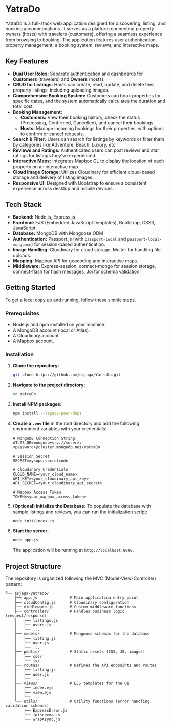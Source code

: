 # YatraDo

YatraDo is a full-stack web application designed for discovering, listing, and booking accommodations. It serves as a platform connecting property owners (hosts) with travelers (customers), offering a seamless experience from browsing to booking. The application features user authentication, property management, a booking system, reviews, and interactive maps.

## Key Features

*   **Dual User Roles:** Separate authentication and dashboards for **Customers** (travelers) and **Owners** (hosts).
*   **CRUD for Listings:** Hosts can create, read, update, and delete their property listings, including uploading images.
*   **Comprehensive Booking System:** Customers can book properties for specific dates, and the system automatically calculates the duration and total cost.
*   **Booking Management:**
    *   **Customers:** View their booking history, check the status (Processing, Confirmed, Cancelled), and cancel their bookings.
    *   **Hosts:** Manage incoming bookings for their properties, with options to confirm or cancel requests.
*   **Search & Filter:** Users can search for listings by keywords or filter them by categories like Adventure, Beach, Luxury, etc.
*   **Reviews and Ratings:** Authenticated users can post reviews and star ratings for listings they've experienced.
*   **Interactive Maps:** Integrates Mapbox GL to display the location of each property on an interactive map.
*   **Cloud Image Storage:** Utilizes Cloudinary for efficient cloud-based storage and delivery of listing images.
*   **Responsive UI:** Designed with Bootstrap to ensure a consistent experience across desktop and mobile devices.

## Tech Stack

*   **Backend:** Node.js, Express.js
*   **Frontend:** EJS (Embedded JavaScript templates), Bootstrap, CSS3, JavaScript
*   **Database:** MongoDB with Mongoose ODM
*   **Authentication:** Passport.js (with `passport-local` and `passport-local-mongoose`) for session-based authentication.
*   **Image Handling:** Cloudinary for cloud storage, Multer for handling file uploads.
*   **Mapping:** Mapbox API for geocoding and interactive maps.
*   **Middleware:** Express-session, connect-mongo for session storage, connect-flash for flash messages, Joi for schema validation.

## Getting Started

To get a local copy up and running, follow these simple steps.

### Prerequisites

*   Node.js and npm installed on your machine.
*   A MongoDB account (local or Atlas).
*   A Cloudinary account.
*   A Mapbox account.

### Installation

1.  **Clone the repository:**
    ```sh
    git clone https://github.com/asjaga/YatraDo.git
    ```

2.  **Navigate to the project directory:**
    ```sh
    cd YatraDo
    ```

3.  **Install NPM packages:**
    ```sh
    npm install --legacy-peer-deps
    ```

4.  **Create a `.env` file** in the root directory and add the following environment variables with your credentials:
    ```env
    # MongoDB Connection String
    ATLAS_DB=mongodb+srv://<user>:<password>@cluster.mongodb.net/yatraDo

    # Session Secret
    SECRET=mysupersecretcode

    # Cloudinary Credentials
    CLOUD_NAME=<your_cloud_name>
    API_KEY=<your_cloudinary_api_key>
    API_SECRET=<your_cloudinary_api_secret>

    # Mapbox Access Token
    TOKEN=<your_mapbox_access_token>
    ```

5.  **(Optional) Initialize the Database:**
    To populate the database with sample listings and reviews, you can run the initialization script:
    ```sh
    node init/index.js
    ```

6.  **Start the server:**
    ```sh
    node app.js
    ```
    The application will be running at `http://localhost:8080`.

## Project Structure

The repository is organized following the MVC (Model-View-Controller) pattern:

```
└── asjaga-yatrado/
    ├── app.js              # Main application entry point
    ├── cloudConfig.js      # Cloudinary configuration
    ├── middleware.js       # Custom middleware functions
    ├── controller/         # Handles business logic (request/response)
    │   ├── listings.js
    │   ├── users.js
    │   └── ...
    ├── models/             # Mongoose schemas for the database
    │   ├── listing.js
    │   ├── user.js
    │   └── ...
    ├── public/             # Static assets (CSS, JS, images)
    │   ├── css/
    │   └── js/
    ├── routes/             # Defines the API endpoints and routes
    │   ├── listing.js
    │   ├── user.js
    │   └── ...
    ├── views/              # EJS templates for the UI
    │   ├── index.ejs
    │   ├── view.ejs
    │   └── ...
    └── utils/              # Utility functions (error handling, validation schemas)
        ├── ExpressError.js
        ├── joischema.js
        └── wrapAsync.js
